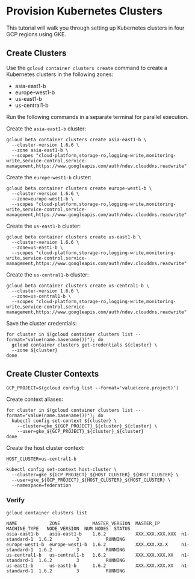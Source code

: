 # Provision Kubernetes Clusters

This tutorial will walk you through setting up Kubernetes clusters in four GCP regions using GKE.

## Create Clusters

Use the `gcloud container clusters create` command to create a Kubernetes clusters in the following zones:

* asia-east1-b
* europe-west1-b
* us-east1-b
* us-central1-b 

Run the following commands in a separate terminal for parallel execution.

Create the `asia-east1-b` cluster:

```
gcloud beta container clusters create asia-east1-b \
  --cluster-version 1.6.6 \
  --zone asia-east1-b \
  --scopes "cloud-platform,storage-ro,logging-write,monitoring-write,service-control,service-management,https://www.googleapis.com/auth/ndev.clouddns.readwrite"
```

Create the `europe-west1-b` cluster:

```
gcloud beta container clusters create europe-west1-b \
  --cluster-version 1.6.6 \
  --zone=europe-west1-b \
  --scopes "cloud-platform,storage-ro,logging-write,monitoring-write,service-control,service-management,https://www.googleapis.com/auth/ndev.clouddns.readwrite"
```

Create the `us-east1-b` cluster:

```
gcloud beta container clusters create us-east1-b \
  --cluster-version 1.6.6 \
  --zone=us-east1-b \
  --scopes "cloud-platform,storage-ro,logging-write,monitoring-write,service-control,service-management,https://www.googleapis.com/auth/ndev.clouddns.readwrite"
```

Create the `us-central1-b` cluster:

```
gcloud beta container clusters create us-central1-b \
  --cluster-version 1.6.6 \
  --zone=us-central1-b \
  --scopes "cloud-platform,storage-ro,logging-write,monitoring-write,service-control,service-management,https://www.googleapis.com/auth/ndev.clouddns.readwrite"
```

Save the cluster credentials:

```
for cluster in $(gcloud container clusters list --format="value(name.basename())"); do
  gcloud container clusters get-credentials ${cluster} \
  --zone ${cluster}
done
```

## Create Cluster Contexts

```
GCP_PROJECT=$(gcloud config list --format='value(core.project)')
```

Create context aliases:

```
for cluster in $(gcloud container clusters list --format="value(name.basename())"); do
  kubectl config set-context ${cluster} \
    --cluster=gke_${GCP_PROJECT}_${cluster}_${cluster} \
    --user=gke_${GCP_PROJECT}_${cluster}_${cluster}
done
```

Create the host cluster context:

```
HOST_CLUSTER=us-central1-b
```

```
kubectl config set-context host-cluster \
  --cluster=gke_${GCP_PROJECT}_${HOST_CLUSTER}_${HOST_CLUSTER} \
  --user=gke_${GCP_PROJECT}_${HOST_CLUSTER}_${HOST_CLUSTER} \
  --namespace=federation
```


### Verify

```
gcloud container clusters list
```

```
NAME            ZONE            MASTER_VERSION  MASTER_IP        MACHINE_TYPE   NODE_VERSION  NUM_NODES  STATUS
asia-east1-b    asia-east1-b    1.6.2           XXX.XXX.XXX.XXX  n1-standard-1  1.6.2         3          RUNNING
europe-west1-b  europe-west1-b  1.6.2           XXX.XXX.XX.X     n1-standard-1  1.6.2         3          RUNNING
us-central1-b   us-central1-b   1.6.2           XXX.XXX.XXX.XX   n1-standard-1  1.6.2         3          RUNNING
us-east1-b      us-east1-b      1.6.2           XXX.XXX.XXX.XX   n1-standard-1  1.6.2         3          RUNNING
```
